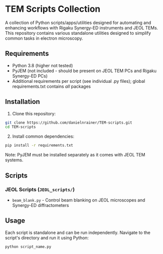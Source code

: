 # TEM Scripts Collection

A collection of Python scripts/apps/utilities designed for automating and enhancing workflows with Rigaku Synergy-ED instruments and JEOL TEMs. This repository contains various standalone utilities designed to simplify common tasks in electron microscopy.

## Requirements

- Python 3.8 (higher not tested)
- PyJEM (not included - should be present on JEOL TEM PCs and Rigaku Synergy-ED PCs)
- Additional requirements per script (see individual .py files); global requirements.txt contains _all_ packages

## Installation

1. Clone this repository:
```bash
git clone https://github.com/danielnrainer/TEM-scripts.git
cd TEM-scripts
```

2. Install common dependencies:
```bash
pip install -r requirements.txt
```

Note: PyJEM must be installed separately as it comes with JEOL TEM systems.

## Scripts

### JEOL Scripts (`JEOL_scripts/`)
- `beam_blank.py` - Control beam blanking on JEOL microscopes and Synergy-ED diffractometers

## Usage

Each script is standalone and can be run independently. Navigate to the script's directory and run it using Python:

```bash
python script_name.py
```
